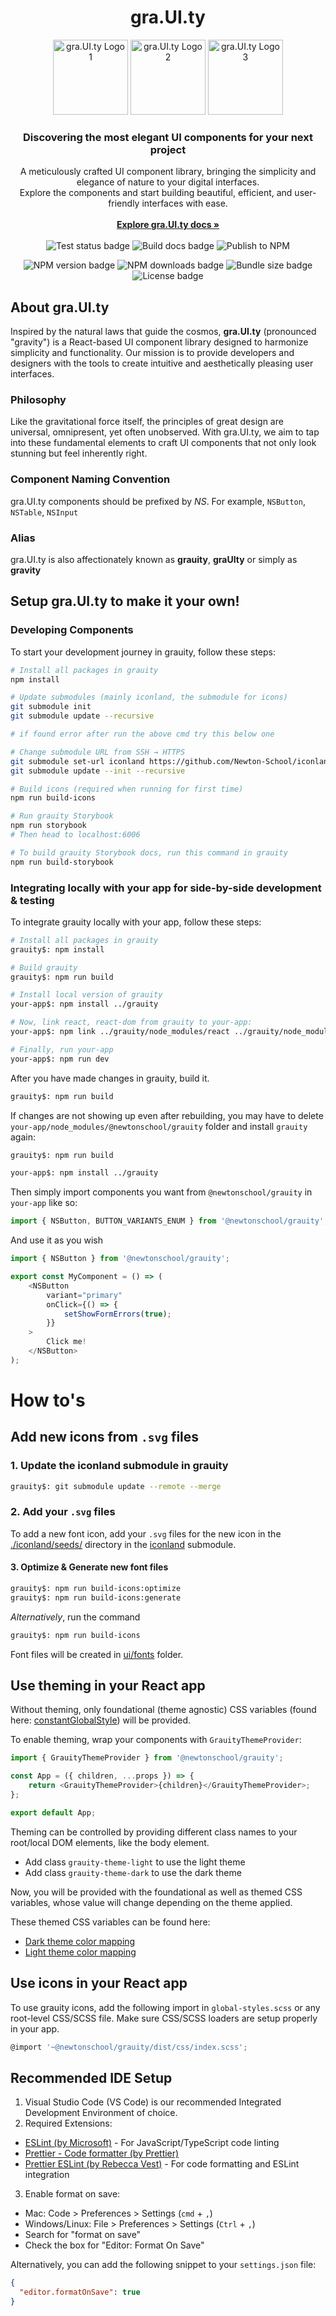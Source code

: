 <h1 align="center">gra.UI.ty</h1>

<p align="center">
  <img src="https://d3dyfaf3iutrxo.cloudfront.net/general/upload/cc6c8f01c5fa4ca481de8f9180eb937a.png" alt="gra.UI.ty Logo 1" width="120" height="120" />
  <img src="https://d3dyfaf3iutrxo.cloudfront.net/general/upload/92ae68a3bf55431d8120e92041951482.png" alt="gra.UI.ty Logo 2" width="120" height="120" />
  <img src="https://d3dyfaf3iutrxo.cloudfront.net/general/upload/c1dd6d6367b34e01a19c458e1656c3c1.png" alt="gra.UI.ty Logo 3" width="120" height="120" />
</p>

<h3 align="center">Discovering the most elegant UI components for your next project</h3>

<p align="center">
  A meticulously crafted UI component library, bringing the simplicity and elegance of nature to your digital interfaces.
  <br />
  Explore the components and start building beautiful, efficient, and user-friendly interfaces with ease.
  <br />
  <br />
  <a href="https://grauity.newtonschool.co"><strong>Explore gra.UI.ty docs »</strong></a>
  <br />
  <br />
  <img src="https://github.com/Newton-School/grauity/actions/workflows/run-tests.yml/badge.svg" alt="Test status badge" />
  <img src="https://github.com/Newton-School/grauity/actions/workflows/build-storybook.yml/badge.svg" alt="Build docs badge" />
  <img src="https://github.com/Newton-School/grauity/actions/workflows/publish-npm-package.yml/badge.svg" alt="Publish to NPM" />
  <div align="center">
    <img src="http://img.shields.io/npm/v/@newtonschool/grauity.svg" alt="NPM version badge" />
    <img src="http://img.shields.io/npm/dm/@newtonschool/grauity.svg" alt="NPM downloads badge" />
    <img src="http://img.shields.io/bundlephobia/min/@newtonschool/grauity.svg" alt="Bundle size badge" />
    <img src="http://img.shields.io/npm/l/@newtonschool/grauity.svg" alt="License badge" />
  </div>
</p>

## About gra.UI.ty

Inspired by the natural laws that guide the cosmos, **gra.UI.ty** (pronounced "gravity") is a React-based UI component library designed to harmonize simplicity and functionality. Our mission is to provide developers and designers with the tools to create intuitive and aesthetically pleasing user interfaces.

### Philosophy

Like the gravitational force itself, the principles of great design are universal, omnipresent, yet often unobserved. With gra.UI.ty, we aim to tap into these fundamental elements to craft UI components that not only look stunning but feel inherently right.

### Component Naming Convention

gra.UI.ty components should be prefixed by _NS_.
For example, `NSButton`, `NSTable`, `NSInput`

### Alias

gra.UI.ty is also affectionately known as **grauity**, **graUIty** or simply as **gravity**

## Setup gra.UI.ty to make it your own!

### Developing Components

To start your development journey in grauity, follow these steps:

```bash
# Install all packages in grauity
npm install

# Update submodules (mainly iconland, the submodule for icons)
git submodule init
git submodule update --recursive

# if found error after run the above cmd try this below one

# Change submodule URL from SSH → HTTPS
git submodule set-url iconland https://github.com/Newton-School/iconland.git
git submodule update --init --recursive

# Build icons (required when running for first time)
npm run build-icons

# Run grauity Storybook
npm run storybook
# Then head to localhost:6006

# To build grauity Storybook docs, run this command in grauity
npm run build-storybook
```

### Integrating locally with your app for side-by-side development & testing

To integrate grauity locally with your app, follow these steps:

```bash
# Install all packages in grauity
grauity$: npm install

# Build grauity
grauity$: npm run build

# Install local version of grauity
your-app$: npm install ../grauity

# Now, link react, react-dom from grauity to your-app:
your-app$: npm link ../grauity/node_modules/react ../grauity/node_modules/react-dom --legacy-peer-deps

# Finally, run your-app
your-app$: npm run dev
```

After you have made changes in grauity, build it.

```bash
grauity$: npm run build
```

If changes are not showing up even after rebuilding, you may
have to delete `your-app/node_modules/@newtonschool/grauity` folder
and install `grauity` again:

```bash
grauity$: npm run build

your-app$: npm install ../grauity
```

Then simply import components you want from `@newtonschool/grauity` in `your-app` like so:

```js
import { NSButton, BUTTON_VARIANTS_ENUM } from '@newtonschool/grauity';
```

And use it as you wish

```js
import { NSButton } from '@newtonschool/grauity';

export const MyComponent = () => (
    <NSButton
        variant="primary"
        onClick={() => {
            setShowFormErrors(true);
        }}
    >
        Click me!
    </NSButton>
);
```

# How to's

## Add new icons from `.svg` files

### 1. Update the iconland submodule in grauity

```bash
grauity$: git submodule update --remote --merge
```

### 2. Add your `.svg` files

To add a new font icon, add your `.svg` files for the new icon in the [./iconland/seeds/](iconland/seeds) directory in the [iconland](./iconland) submodule.

#### 3. Optimize & Generate new font files

```bash
grauity$: npm run build-icons:optimize
grauity$: npm run build-icons:generate
```

_Alternatively_, run the command

```bash
grauity$: npm run build-icons
```

Font files will be created in [ui/fonts](ui/fonts) folder.

## Use theming in your React app

Without theming, only foundational (theme agnostic) CSS variables (found here: [constantGlobalStyle](ui/themes/GlobalStyle.ts)) will be provided.

To enable theming, wrap your components with `GrauityThemeProvider`:

```js
import { GrauityThemeProvider } from '@newtonschool/grauity';

const App = ({ children, ...props }) => {
    return <GrauityThemeProvider>{children}</GrauityThemeProvider>;
};

export default App;
```

Theming can be controlled by providing different class names to your root/local DOM elements, like the body element.

-   Add class `grauity-theme-light` to use the light theme
-   Add class `grauity-theme-dark` to use the dark theme

Now, you will be provided with the foundational as well as themed CSS variables, whose
value will change depending on the theme applied.

These themed CSS variables can be found here:

-   [Dark theme color mapping](./ui/themes/darkThemeConstants.ts)
-   [Light theme color mapping](./ui/themes/lightThemeConstants.ts)

## Use icons in your React app

To use grauity icons, add the following import in `global-styles.scss` or any root-level CSS/SCSS file. Make sure CSS/SCSS loaders are setup properly in your app.

```js
@import '~@newtonschool/grauity/dist/css/index.scss';
```

## Recommended IDE Setup

1. Visual Studio Code (VS Code) is our recommended Integrated Development Environment of choice.
2. Required Extensions:

-   [ESLint (by Microsoft)](https://marketplace.visualstudio.com/items/?itemName=dbaeumer.vscode-eslint) - For JavaScript/TypeScript code linting
-   [Prettier - Code formatter (by Prettier)](https://marketplace.visualstudio.com/items/?itemName=esbenp.prettier-vscode)
-   [Prettier ESLint (by Rebecca Vest)](https://marketplace.visualstudio.com/items/?itemName=rvest.vs-code-prettier-eslint) - For code formatting and ESLint integration

3. Enable format on save:

-   Mac: Code > Preferences > Settings (`cmd` + `,`)
-   Windows/Linux: File > Preferences > Settings (`Ctrl` + `,`)
-   Search for "format on save"
-   Check the box for "Editor: Format On Save"

Alternatively, you can add the following snippet to your `settings.json` file:
```json
{
  "editor.formatOnSave": true
}
```
